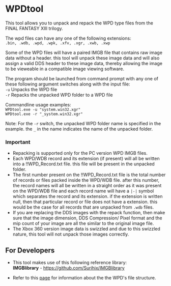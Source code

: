 # WPDtool
This tool allows you to unpack and repack the WPD type files from the FINAL FANTASY XIII trilogy. 

The wpd files can have any one of the following extensions:
<br>``.bin, .wdb, .wpd, .wpk, .xfv, .xgr, .xwb, .xwp``

Some of the WPD files will have a paired IMGB file that contains raw image data without a header. this tool will unpack these image data and will also assign a valid DDS header to these image data, thereby allowing the image to be vieweable in a compatible image viewing software.

The program should be launched from command prompt with any one of these following argument switches along with the input file:
<br>``-u`` Unpacks the WPD file
<br>``-r`` Repacks the unpacked WPD folder to a WPD file

Commandline usage examples:
<br>``WPDtool.exe -u "system.win32.xgr" ``
<br>``WPDtool.exe -r "_system.win32.xgr" ``

Note: For the ``-r`` switch, the unpacked WPD folder name is specified in the example. the ``_`` in the name indicates the name of the unpacked folder.

### Important
- Repacking is supported only for the PC version WPD IMGB files.
- Each WPD/WDB record and its extension (if present) will all be written into a !!WPD_Record.txt file. this file will be present in the unpacked folder.
- The first number present on the !!WPD_Record.txt file is the total number of records or files packed inside the WPD/WDB file. after this number, the record names will all be written in a straight order as it was present on the WPD/WDB file and each record name will have a `` |-| `` symbol which separates the record and its extension. if the extension is written null, then that particular record or file does not have a extension. this would be the case for all records that are unpacked from ``.wdb`` files.
- If you are replacing the DDS images with the repack function, then make sure that the image dimension, DDS Compression/ Pixel format and the mip count of your image are all the similar to the original image file.
- The Xbox 360 version image data is swizzled and due to this swizzled nature, this tool will not unpack those images correctly.

## For Developers
- This tool makes use of this following reference library:
<br>**IMGBlibrary** - https://github.com/Surihix/IMGBlibrary

- Refer to this [page](https://github.com/LR-Research-Team/Datalog/wiki/WPD-Pack-files) for information about the the WPD's file structure.
